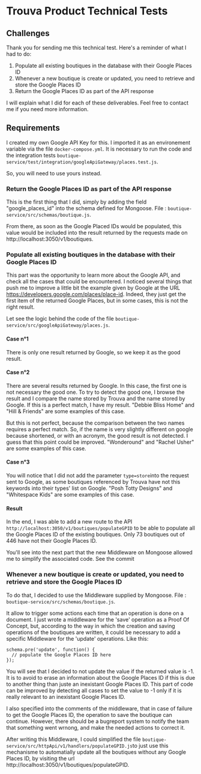 # Trouva Product Technical Tests

## Challenges

Thank you for sending me this technical test. Here's a reminder of what I had to do:

1. Populate all existing boutiques in the database with their Google Places ID
2. Whenever a new boutique is create or updated, you need to retrieve and store the Google Places ID
3. Return the Google Places ID as part of the API response

I will explain what I did for each of these deliverables. Feel free to contact me if you need more information.

## Requirements

I created my own Google API Key for this. I imported it as an environement variable via the file ```docker-compose.yml```. It is necessary to run the code and the integration tests ```boutique-service/test/integration/googleApiGateway/places.test.js```.

So, you will need to use yours instead.

### Return the Google Places ID as part of the API response

This is the first thing that I did, simply by adding the field "google_places_id" into the schema defined for Mongoose. File : ```boutique-service/src/schemas/boutique.js```.

From there, as soon as the Google Placed IDs would be populated, this value would be included into the result returned by the requests made on http://localhost:3050/v1/boutiques.

### Populate all existing boutiques in the database with their Google Places ID

This part was the opportunity to learn more about the Google API, and check all the cases that could be encountered. I noticed several things that push me to improve a little bit the example given by Google at the URL https://developers.google.com/places/place-id. Indeed, they just get the first item of the returned Google Places, but in some cases, this is not the right result.

Let see the logic behind the code of the file ```boutique-service/src/googleApiGateway/places.js```.

#### Case n°1

There is only one result returned by Google, so we keep it as the good result.

#### Case n°2

There are several results returned by Google. In this case, the first one is not necessary the good one. To try to detect the good one, I browse the result and I compare the name stored by Trouva and the name stored by Google. If this is a perfect match, I have my result. "Debbie Bliss Home" and "Hill & Friends" are some examples of this case.

But this is not perfect, because the comparison between the two names requires a perfect match. So, if the name is very slightly different on google because shortened, or with an acronym, the good result is not detected. I guess that this point could be improved. "Wonderound" and "Rachel Usher" are some examples of this case.

#### Case n°3

You will notice that I did not add the parameter ```type=store```into the request sent to Google, as some boutiques referenced by Trouva have not this keywords into their types' list on Google. "Posh Totty Designs" and "Whitespace Kids" are some examples of this case.

#### Result

In the end, I was able to add a new route to the API ```http://localhost:3050/v1/boutiques/populateGPID``` to be able to populate all the Google Places ID of the existing boutiques. Only 73 boutiques out of 446 have not their Google Places ID.

You'll see into the next part that the new Middleware on Mongoose allowed me to simplify the associated code. See the commit 

### Whenever a new boutique is create or updated, you need to retrieve and store the Google Places ID

To do that, I decided to use the Middleware supplied by Mongoose. File : ```boutique-service/src/schemas/boutique.js```.

It allow to trigger some actions each time that an operation is done on a document. I just wrote a middleware for the 'save' operation as a Proof Of Concept, but, according to the way in which the creation and saving operations of the boutiques are written, it could be necessary to add a specific Middleware for the 'update' operations. Like this:

```
schema.pre('update', function() {
  // populate the Google Places ID here
});
```

You will see that I decided to not update the value if the returned value is -1. It is to avoid to erase an information about the Google Places ID if this is due to another thing than juste an inexistant Google Places ID. This part of code can be improved by detecting all cases to set the value to -1 only if it is really relevant to an inexistant Google Places ID.

I also specified into the comments of the middleware, that in case of failure to get the Google Places ID, the operation to save the boutique can continue. However, there should be a bugreport system to notify the team that something went wrnong, and make the needed actions to correct it.

After writing this Middleware, I could simplified the file ```boutique-service/src/httpApi/v1/handlers/populateGPID.js```to just use this mechanisme to automatially update all the boutiques without any Google Places ID, by visiting the url http://localhost:3050/v1/boutiques/populateGPID.
